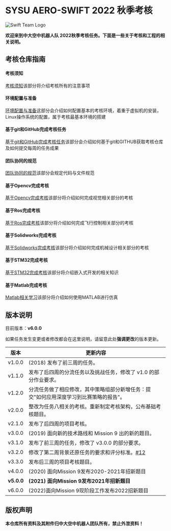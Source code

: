 # SYSU AERO-SWIFT 2022 秋季考核

![Swift Team Logo](https://github.com/SYSU-AERO-SWIFT/Tutorial_2022/blob/main/logo.jpg)

**欢迎来到中大空中机器人队 2022秋季考核任务。下面是一些关于考核和工程的相关说明。**

## 考核仓库指南

#### 考核须知

[考核须知](./Doc/考核须知.md)该部分将介绍考核所有的注意事项

#### 环境配置与准备

[环境配置与准备](./Doc/环境配置与准备.md)这部分会介绍如何配置基本的考核环境，着重于虚拟机的安装，Linux操作系统的配置，属于考核最基本环境的搭建

#### 基于git和GitHub完成考核任务

[基于git和GitHub完成考核任务](./Doc/基于git和GitHub完成考核任务.md)该部分会介绍如何基于git和GITHUB获取考核仓库及如何提交每周的任务成果

#### 团队协同的规范

[团队协同的规范](./Doc/团队协同的规范.md)该部分会规定代码与文件规范

#### 基于Opencv完成考核

[基于Opencv完成考核](./Doc/视觉：基于Opencv完成考核.md)该部分将介绍如何完成视觉相关部分的考核

#### 基于Ros完成考核

[基于Ros完成考核](./Doc/飞控：基于Ros完成考核.md)该部分将介绍如何完成飞行控制相关部分的考核

#### 基于Solidworks完成考核

[基于Solidworks完成考核](./Doc/机械：基于Solidworks完成考核.md)该部分将介绍如何完成机械设计相关部分的考核

#### 基于STM32完成考核

[基于STM32完成考核](./Doc/基于STM32完成考核.md)该部分将介绍嵌入式开发的相关知识

#### 基于Matlab完成考核

[Matlab相关学习](./Doc/Matlab相关学习.md)该部分将介绍如何使用MATLAB进行仿真

## 版本说明

目前版本：**v6.0.0**

如果任务发生变更或者修改都会在这里说明，请留意此处**强调更改**的版本更新。

| 版本       | 更新内容                                                     |
| ---------- | ------------------------------------------------------------ |
| v1.0.0     | (2018) 发布了前三周的任务。                                  |
| v1.1.0     | 发布了后四周的分流任务以及挑战任务，修改了 v1.0 的部分作业要求。 |
| v1.2.0     | 分流任务做了相应修改，其中策略组部分新增任务：提交"如何应用深度学习到比赛策略的报告"。 |
| v2.0.0     | 整改为任务八相关的考核。重新制定考核架构，公布基础考核题目。 |
| v2.1.0     | 发布了后四周的项目考核。                                     |
| v3.0.0     | (2019) 面向新的技术路线和 Mission 9 出的新的题目。           |
| v3.1.0     | 发布了前三周的任务，修改了 v3.0.0 的部分要求。               |
| v3.2.0     | 修改了第二周背景还原任务的要求和评分标准。[#12](https://github.com/SYSU-AERO-SWIFT/tutorial_2019/issues/12) |
| v3.3.0     | 发布后三周的项目考核题目。                                   |
| v4.0.0     | (2020) 面向Mission 9发布2020-2021年招新题目                  |
| **v5.0.0** | **(2021) 面向Mission 9发布2021年招新题目**                   |
|v6.0.0|(2022)面向Mission 9现阶段工作发布2022招新题目|



## 版权声明

**本仓库所有资料及其附件归中大空中机器人团队所有，禁止外泄资料！**
